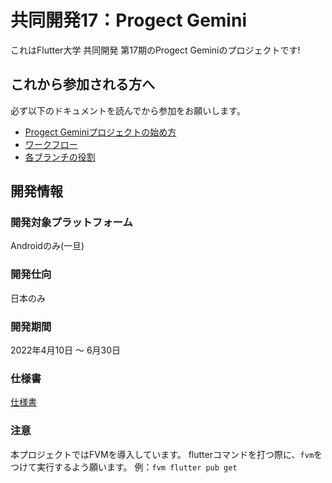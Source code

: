 # 共同開発17：Progect Gemini

これはFlutter大学 共同開発 第17期のProgect Geminiのプロジェクトです!

## これから参加される方へ

必ず以下のドキュメントを読んでから参加をお願いします。

- [Progect Geminiプロジェクトの始め方](https://github.com/flutteruniv/project-gemini-by-fluttter-univ/gemini-app/blob/develop/doc/how_to_start.md)
- [ワークフロー](https://github.com/project-gemini-by-fluttter-univ/gemini-app/blob/develop/doc/workflow.md)
- [各ブランチの役割](https://github.com/project-gemini-by-fluttter-univ/gemini-app/blob/develop/doc/branch.md)

## 開発情報

### 開発対象プラットフォーム

Androidのみ(一旦)

### 開発仕向

日本のみ

### 開発期間

2022年4月10日 〜 6月30日

### 仕様書

[仕様書](https://docs.google.com/presentation/d/1rLzU9USIjKhDLc6daAMj26nNX9h5DI9BRI27vTQ0jWc/edit?usp=sharing)

### 注意

本プロジェクトではFVMを導入しています。
flutterコマンドを打つ際に、``fvm``をつけて実行するよう願います。
例：``fvm flutter pub get``
